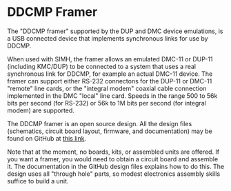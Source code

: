 # DDCMP Framer

The "DDCMP framer" supported by the DUP and DMC device emulations, is a USB connected device that implements synchronous links for use by DDCMP.

When used with SIMH, the framer allows an emulated DMC-11 or DUP-11 (including KMC/DUP) to be connected to a system that uses a real synchronous link for DDCMP, for example an actual DMC-11 device.  The framer can support either RS-232 connectons for the DUP-11 or DMC-11 "remote" line cards, or the "integral modem" coaxial cable connection implemented in the DMC "local" line card.  Speeds in the range 500 to 56k bits per second (for RS-232) or 56k to 1M bits per second (for integral modem) are supported.

The DDCMP framer is an open source design.  All the design files (schematics, circuit board layout, firmware, and documentation) may be found on GitHub at  [this link](https://github.com/pkoning2/ddcmp "DDCMP Framer on GitHub").

Note that at the moment, no boards, kits, or assembled units are offered.  If you want a framer, you would need to obtain a circuit board and assemble it.  The documentation in the GitHub design files explains how to do this.  The design uses all "through hole" parts, so modest electronics assembly skills suffice to build a unit.
